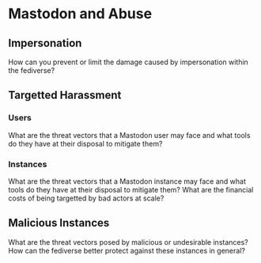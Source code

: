 # Mastodon and Abuse

## Impersonation
How can you prevent or limit the damage caused by impersonation within the fediverse?

## Targetted Harassment

### Users
What are the threat vectors that a Mastodon user may face and what tools do they have at their disposal to mitigate them? 

### Instances
What are the threat vectors that a Mastodon instance may face and what tools do they have at their disposal to mitigate them? What are the financial costs of being targetted by bad actors at scale?

## Malicious Instances
What are the threat vectors posed by malicious or undesirable instances? How can the fediverse better protect against these instances in general?
